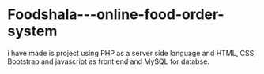 # Foodshala---online-food-order-system
 
i have made is project using PHP as a server side language and HTML, CSS, Bootstrap and javascript as front end and MySQL for databse.
